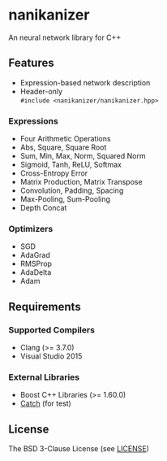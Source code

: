# nanikanizer
An neural network library for C++

## Features
- Expression-based network description
- Header-only  
  `#include <nanikanizer/nanikanizer.hpp>`

### Expressions
- Four Arithmetic Operations
- Abs, Square, Square Root
- Sum, Min, Max, Norm, Squared Norm
- Sigmoid, Tanh, ReLU, Softmax
- Cross-Entropy Error
- Matrix Production, Matrix Transpose
- Convolution, Padding, Spacing
- Max-Pooling, Sum-Pooling
- Depth Concat

### Optimizers
- SGD
- AdaGrad
- RMSProp
- AdaDelta
- Adam

## Requirements

### Supported Compilers
- Clang (>= 3.7.0)
- Visual Studio 2015

### External Libraries
- Boost C++ Libraries (>= 1.60.0)
- [Catch](https://github.com/philsquared/Catch) (for test)

## License
The BSD 3-Clause License (see [LICENSE](LICENSE))

